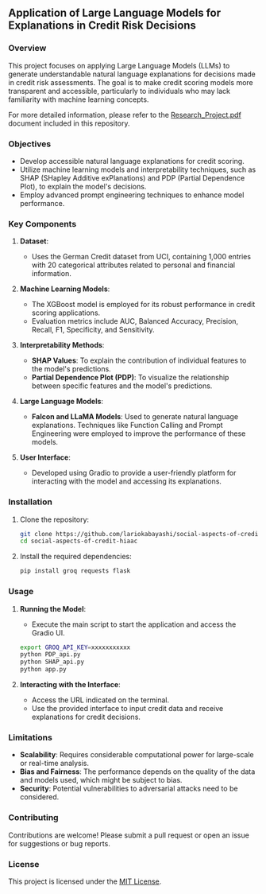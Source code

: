 ## Application of Large Language Models for Explanations in Credit Risk Decisions

### Overview

This project focuses on applying Large Language Models (LLMs) to generate understandable natural language explanations for decisions made in credit risk assessments. The goal is to make credit scoring models more transparent and accessible, particularly to individuals who may lack familiarity with machine learning concepts.

For more detailed information, please refer to the [Research_Project.pdf](Research_Project.pdf) document included in this repository.

### Objectives

- Develop accessible natural language explanations for credit scoring.
- Utilize machine learning models and interpretability techniques, such as SHAP (SHapley Additive exPlanations) and PDP (Partial Dependence Plot), to explain the model's decisions.
- Employ advanced prompt engineering techniques to enhance model performance.

### Key Components

1. **Dataset**: 
   - Uses the German Credit dataset from UCI, containing 1,000 entries with 20 categorical attributes related to personal and financial information.
   
2. **Machine Learning Models**:
   - The XGBoost model is employed for its robust performance in credit scoring applications.
   - Evaluation metrics include AUC, Balanced Accuracy, Precision, Recall, F1, Specificity, and Sensitivity.

3. **Interpretability Methods**:
   - **SHAP Values**: To explain the contribution of individual features to the model's predictions.
   - **Partial Dependence Plot (PDP)**: To visualize the relationship between specific features and the model's predictions.

4. **Large Language Models**:
   - **Falcon and LLaMA Models**: Used to generate natural language explanations. Techniques like Function Calling and Prompt Engineering were employed to improve the performance of these models.

5. **User Interface**:
   - Developed using Gradio to provide a user-friendly platform for interacting with the model and accessing its explanations.

### Installation

1. Clone the repository:
   ```bash
   git clone https://github.com/lariokabayashi/social-aspects-of-credit-hiaac.git
   cd social-aspects-of-credit-hiaac
   ```

2. Install the required dependencies:
   ```bash
   pip install groq requests flask
   ```

### Usage

1. **Running the Model**: 
   - Execute the main script to start the application and access the Gradio UI.
   ```bash
   export GROQ_API_KEY=xxxxxxxxxxx
   python PDP_api.py
   python SHAP_api.py
   python app.py
   ```
   
2. **Interacting with the Interface**:
   - Access the URL indicated on the terminal.
   - Use the provided interface to input credit data and receive explanations for credit decisions.

### Limitations

- **Scalability**: Requires considerable computational power for large-scale or real-time analysis.
- **Bias and Fairness**: The performance depends on the quality of the data and models used, which might be subject to bias.
- **Security**: Potential vulnerabilities to adversarial attacks need to be considered.

### Contributing

Contributions are welcome! Please submit a pull request or open an issue for suggestions or bug reports.

### License

This project is licensed under the [MIT License](LICENSE).

